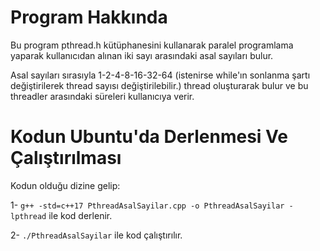 # Program Hakkında

Bu program pthread.h kütüphanesini kullanarak paralel programlama yaparak kullanıcıdan alınan iki sayı arasındaki asal sayıları bulur.

Asal sayıları sırasıyla 1-2-4-8-16-32-64 (istenirse while'ın sonlanma şartı değiştirilerek thread sayısı değiştirilebilir.) thread oluşturarak bulur ve bu threadler arasındaki süreleri kullanıcıya verir.

# Kodun Ubuntu'da Derlenmesi Ve Çalıştırılması

Kodun olduğu dizine gelip: 

1- `g++ -std=c++17 PthreadAsalSayilar.cpp -o PthreadAsalSayilar -lpthread` ile kod derlenir.

2- `./PthreadAsalSayilar` ile kod çalıştırılır.
